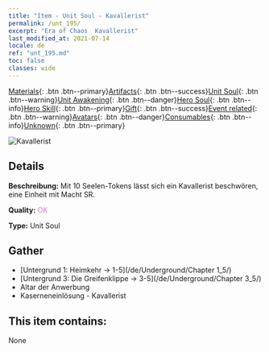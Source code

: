 ```yaml
---
title: "Item - Unit Soul - Kavallerist"
permalink: /unt_195/
excerpt: "Era of Chaos  Kavallerist"
last_modified_at: 2021-07-14
locale: de
ref: "unt_195.md"
toc: false
classes: wide
---
```

 [Materials](/ItemsDE/){: .btn .btn--primary}[Artifacts](/ItemsDE/Artifacts/){: .btn .btn--success}[Unit Soul](/ItemsDE/UnitSoul/){: .btn .btn--warning}[Unit Awakening](/ItemsDE/UnitAwakening/){: .btn .btn--danger}[Hero Soul](/ItemsDE/HeroSoul/){: .btn .btn--info}[Hero Skill](/ItemsDE/HeroSkill/){: .btn .btn--primary}[Gift](/ItemsDE/Gift/){: .btn .btn--success}[Event related](/ItemsDE/Events/){: .btn .btn--warning}[Avatars](/ItemsDE/Avatars/){: .btn .btn--danger}[Consumables](/ItemsDE/Consumables/){: .btn .btn--info}[Unknown](/ItemsDE/Unknown/){: .btn .btn--primary}

 ![Kavallerist](/images/u/ti_qishi.jpg)

## Details
 **Beschreibung:** Mit 10 Seelen-Tokens lässt sich ein Kavallerist beschwören, eine Einheit mit Macht SR.

 **Quality:** <span style="color: #DA70D6">OK</span>

 **Type:** Unit Soul

## Gather

*    [Untergrund 1: Heimkehr -> 1-5](/de/Underground/Chapter 1_5/) 
*    [Untergrund 3: Die Greifenklippe -> 3-5](/de/Underground/Chapter 3_5/) 
*    Altar der Anwerbung 
*    Kaserneneinlösung - Kavallerist 

## This item contains:

  None

